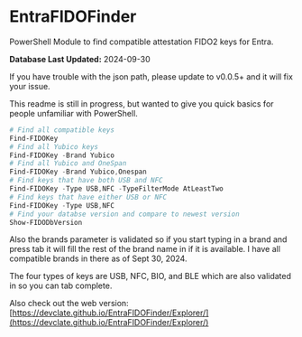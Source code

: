 # EntraFIDOFinder

PowerShell Module to find compatible attestation FIDO2 keys for Entra.

**Database Last Updated:** 2024-09-30

If you have trouble with the json path, please update to v0.0.5+ and it will fix your issue.

This readme is still in progress, but wanted to give you quick basics for people unfamiliar with PowerShell.

```powershell
# Find all compatible keys
Find-FIDOKey
# Find all Yubico keys
Find-FIDOKey -Brand Yubico
# Find all Yubico and OneSpan
Find-FIDOKey -Brand Yubico,Onespan
# Find keys that have both USB and NFC
Find-FIDOKey -Type USB,NFC -TypeFilterMode AtLeastTwo
# Find keys that have either USB or NFC
Find-FIDOKey -Type USB,NFC
# Find your databse version and compare to newest version
Show-FIDODbVersion
```

Also the brands parameter is validated so if you start typing in a brand and press tab it will fill the rest of the brand name in if it is available. I have all compatible brands in there as of Sept 30, 2024.

The four types of keys are USB, NFC, BIO, and BLE which are also validated in so you can tab complete.

Also check out the web version: [https://devclate.github.io/EntraFIDOFinder/Explorer/](https://devclate.github.io/EntraFIDOFinder/Explorer/)
